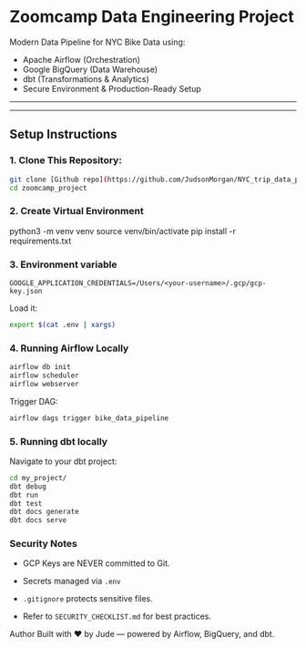 # Zoomcamp Data Engineering Project

Modern Data Pipeline for NYC Bike Data using:

- Apache Airflow (Orchestration)
- Google BigQuery (Data Warehouse)
- dbt (Transformations & Analytics)
- Secure Environment & Production-Ready Setup

---

---

## Setup Instructions

### 1. Clone This Repository:

```bash
git clone [Github repo](https://github.com/JudsonMorgan/NYC_trip_data_project)
cd zoomcamp_project
```

### 2. Create Virtual Environment

python3 -m venv venv
source venv/bin/activate
pip install -r requirements.txt

### 3. Environment variable

`GOOGLE_APPLICATION_CREDENTIALS=/Users/<your-username>/.gcp/gcp-key.json`

Load it:
```bash
export $(cat .env | xargs)
```

### 4. Running Airflow Locally

```bash
airflow db init
airflow scheduler
airflow webserver
```

Trigger DAG:
```bash
airflow dags trigger bike_data_pipeline
```
### 5. Running dbt locally

Navigate to your dbt project:
```bash
cd my_project/
dbt debug
dbt run
dbt test
dbt docs generate
dbt docs serve
```

### Security Notes
- GCP Keys are NEVER committed to Git.

- Secrets managed via `.env`

- `.gitignore` protects sensitive files.

- Refer to `SECURITY_CHECKLIST.md` for best practices.


Author
Built with ❤️ by Jude — powered by Airflow, BigQuery, and dbt.
